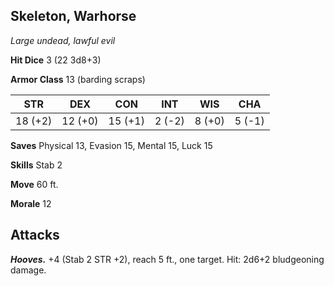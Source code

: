 ## Skeleton, Warhorse

*Large undead, lawful evil*

**Hit Dice** 3 (22 3d8+3)

**Armor Class** 13 (barding scraps)

| STR     | DEX     | CON     | INT     | WIS     | CHA     |
|---------|---------|---------|---------|---------|---------|
| 18 (+2) | 12 (+0) | 15 (+1) |  2 (-2) |  8 (+0) |  5 (-1) |

**Saves** Physical 13, Evasion 15, Mental 15, Luck 15

**Skills** Stab 2

**Move** 60 ft.

**Morale** 12

## Attacks

***Hooves.*** +4 (Stab 2 STR +2), reach 5 ft., one target. Hit: 2d6+2 bludgeoning damage.

